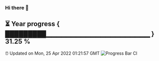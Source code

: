 ### Hi there 👋
⏳ Year progress { █████████▁▁▁▁▁▁▁▁▁▁▁▁▁▁▁▁▁▁▁▁▁ } 31.25 %
---
⏰ Updated on Mon, 25 Apr 2022 01:21:57 GMT
![Progress Bar CI](https://github.com/liununu/liununu/workflows/Progress%20Bar%20CI/badge.svg)
